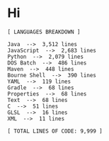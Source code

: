 # Hi

 <!-- LANGUAGES BREAKDOWN START -->
```
[ LANGUAGES BREAKDOWN ]

Java  -->  3,512 lines
JavaScript  -->  2,683 lines
Python  -->  2,079 lines
DOS Batch  -->  486 lines
Maven  -->  448 lines
Bourne Shell  -->  390 lines
YAML  -->  119 lines
Gradle  -->  68 lines
Properties  -->  68 lines
Text  -->  68 lines
C  -->  51 lines
GLSL  -->  16 lines
XML  -->  11 lines

[ TOTAL LINES OF CODE: 9,999 ]
```
 <!-- LANGUAGES BREAKDOWN END -->
